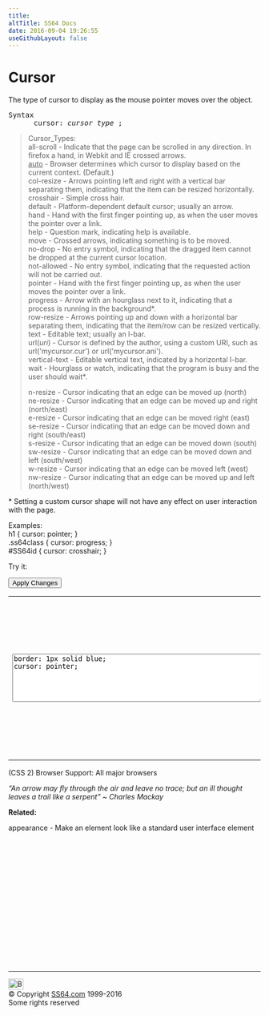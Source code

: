 ```yaml
---
title:
altTitle: SS64 Docs
date: 2016-09-04 19:26:55
useGithubLayout: false
---
```

<!-- #BeginLibraryItem "/Library/head_css.lbi" --><!-- #EndLibraryItem --><h1>Cursor</h1>
<p> The type of cursor to display as the mouse pointer moves over the object.</p>
<pre>Syntax
      cursor: <i>cursor_type</i> ;</pre>
<blockquote>
<p> Cursor_Types:<span class="code"><br>
all-scroll</span> -  Indicate that the page can be scrolled in any direction. In firefox a hand, in Webkit and IE crossed arrows.<br>
<span class="code"><u>auto</u></span> -  Browser determines which cursor to display based on the current context. (Default.)<br>
<span class="code">col-resize</span> - Arrows pointing left and right with a vertical bar separating them, indicating that the item can be resized horizontally.<br>
<span class="code">crosshair</span> - Simple cross hair.<br>
<span class="code">default</span> - Platform-dependent default cursor; usually an arrow.<br>
<span class="code">hand</span> - <span class="Limited">Hand with the first finger pointing up, as when the user moves the pointer over a link. </span><br>
<span class="code">help</span> - Question mark, indicating help is available.<br>
<span class="code">move</span> - Crossed arrows, indicating something is to be moved.<br>
<span class="code">no-drop</span> - No entry symbol, indicating that the dragged item cannot be dropped at the current cursor location. <br>
<span class="code">not-allowed</span> - No entry symbol, indicating that the requested action will not be carried out.<br>
<span class="code">pointer</span> - Hand with the first finger pointing up, as when the user moves the pointer over a link.<br>
<span class="code">progress</span> - Arrow with an hourglass next to it, indicating that a process is running in the background*.<br>
<span class="code">row-resize</span> - Arrows pointing up and down with a horizontal bar separating them, indicating that the item/row can be resized vertically.<br>
<span class="code">text</span> - Editable text; usually an I-bar.<br>
<span class="code">url(<i>uri</i>)</span> - Cursor is defined by the author, using a custom URI, such as url('mycursor.cur') or url('mycursor.ani').<br>
<span class="code">vertical-text</span> - Editable vertical text, indicated by a horizontal I-bar.<br>
<span class="code">wait</span> - Hourglass or watch, indicating that the program is busy and the user should wait*.</p>
<p><span class="code">n-resize</span> - Cursor indicating that an edge can be moved up (north)<br>
<span class="code">ne-resize</span> - Cursor indicating that an edge can be moved up and right (north/east)<br>
<span class="code">e-resize</span> - Cursor indicating that an edge can be moved right (east)<br>
<span class="code">se-resize</span> - Cursor indicating that an edge can be moved down and right (south/east)<br>
<span class="code">s-resize</span> - Cursor indicating that an edge can be moved down (south)<br>
<span class="code">sw-resize</span> - Cursor indicating that an edge can be moved down and left (south/west)<br>
<span class="code">w-resize</span> - Cursor indicating that an edge can be moved left (west)<br>
<span class="code">nw-resize</span> - Cursor indicating that an edge can be moved up and left (north/west)</p>
</blockquote>
<p>* Setting a custom cursor shape will not have any effect on user interaction with the page.<br>
</p>
<p>Examples:<br>
  <span class="code">h1 { cursor: pointer;  }<br>
    .ss64class { cursor: progress; }</span><br>
    <span class="code">#SS64id { cursor: crosshair;  }</span>    <br>
</p>
<p>Try it:</p><input type="button" onclick="ApplyStyle()" value="Apply Changes">
<table>
  <tbody><tr>
    <td><textarea name="tryit" id="trycode" cols="60" rows="6" onfocus="this.style.background='#fff';" onblur="this.style.background='#eee';" tabindex="1">border: 1px solid blue;
cursor: pointer;
</textarea></td>
    <td><div id="tryresult">Give us something familiar <br>
Something similar <br>
To what we know already<br>
That will keep us steady <br>
Steady, steady <br>
Steady going nowhere</div></td>
  </tr>
</tbody></table>
<p>(CSS 2) Browser Support:  All major browsers </p>
<p class="quote"><i>“An arrow may fly through the air and leave no trace; but an ill thought leaves a trail like a serpent” ~   Charles Mackay</i></p><p><b>Related:</b></p>
<p>appearance  - Make an element look like a standard user interface element</p><!-- #BeginLibraryItem "/Library/foot_css.lbi" --><p>
<!-- CSS -->
<ins class="adsbygoogle" style="display:inline-block;width:300px;height:250px" data-ad-client="ca-pub-6140977852749469" data-ad-slot="2739097502"></ins>
<script>
(adsbygoogle = window.adsbygoogle || []).push({});
</script></p>
<hr>
<div id="bl" class="footer"><a href="cursor.html#"><img src="../images/top.png" width="30" height="22" alt="Back to the Top"></a></div>
<div id="br" class="footer, tagline">© Copyright <a href="../index.html">SS64.com</a> 1999-2016<br>
Some rights reserved</div><!-- #EndLibraryItem -->

